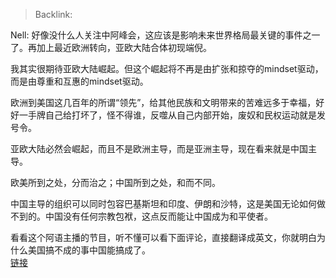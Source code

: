 > Backlink:

Nell: 好像没什么人关注中阿峰会，这应该是影响未来世界格局最关键的事件之一了。再加上最近欧洲转向，亚欧大陆合体初现端倪。  
  
我其实很期待亚欧大陆崛起。但这个崛起将不再是由扩张和掠夺的mindset驱动，而是由尊重和互惠的mindset驱动。  
  
欧洲到美国这几百年的所谓“领先”，给其他民族和文明带来的苦难远多于幸福，好好一手牌自己给打坏了，怪不得谁，反噬从自己内部开始，废奴和民权运动就是发号令。  
  
亚欧大陆必然会崛起，而且不是欧洲主导，而是亚洲主导，现在看来就是中国主导。  
  
欧美所到之处，分而治之；中国所到之处，和而不同。  
  
中国主导的组织可以同时包容巴基斯坦和印度、伊朗和沙特，这是美国无论如何做不到的。中国没有任何宗教包袱，这点反而能让中国成为和平使者。  
  
看看这个阿语主播的节目，听不懂可以看下面评论，直接翻译成英文，你就明白为什么美国搞不成的事中国能搞成了。  
[链接](https://link.zhihu.com/?target=https%3A//youtu.be/1Q45Cd6dKdg)
